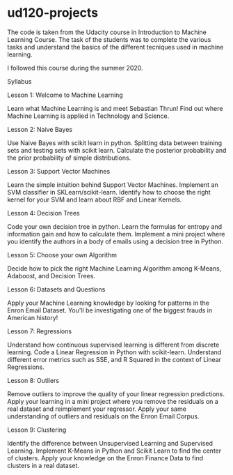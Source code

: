 ud120-projects
==============

The code is taken from the Udacity course in Introduction to Machine Learning Course. The task of the students was to complete the various tasks and understand the basics of the different tecniques used in machine learning. 

I followed this course during the summer 2020.

Syllabus

Lesson 1: Welcome to Machine Learning

   Learn what Machine Learning is and meet Sebastian Thrun!
   Find out where Machine Learning is applied in Technology and Science.
 
Lesson 2: Naive Bayes

   Use Naive Bayes with scikit learn in python.
   Splitting data between training sets and testing sets with scikit learn.
   Calculate the posterior probability and the prior probability of simple distributions.
    
Lesson 3: Support Vector Machines

   Learn the simple intuition behind Support Vector Machines.
   Implement an SVM classifier in SKLearn/scikit-learn.
   Identify how to choose the right kernel for your SVM and learn about RBF and Linear Kernels.
    
Lesson 4: Decision Trees

  Code your own decision tree in python.
  Learn the formulas for entropy and information gain and how to calculate them.
  Implement a mini project where you identify the authors in a body of emails using a decision tree in Python.
    
Lesson 5: Choose your own Algorithm

   Decide how to pick the right Machine Learning Algorithm among K-Means, Adaboost, and Decision Trees.
    
Lesson 6: Datasets and Questions

   Apply your Machine Learning knowledge by looking for patterns in the Enron Email Dataset.
   You'll be investigating one of the biggest frauds in American history!
    
Lesson 7: Regressions

   Understand how continuous supervised learning is different from discrete learning.
    Code a Linear Regression in Python with scikit-learn.
    Understand different error metrics such as SSE, and R Squared in the context of Linear Regressions.
  
Lesson 8: Outliers

   Remove outliers to improve the quality of your linear regression predictions.
   Apply your learning in a mini project where you remove the residuals on a real dataset and reimplement your regressor.
   Apply your same understanding of outliers and residuals on the Enron Email Corpus.
    
 Lesson 9: Clustering
 
   Identify the difference between Unsupervised Learning and Supervised Learning.
   Implement K-Means in Python and Scikit Learn to find the center of clusters.
   Apply your knowledge on the Enron Finance Data to find clusters in a real dataset.
